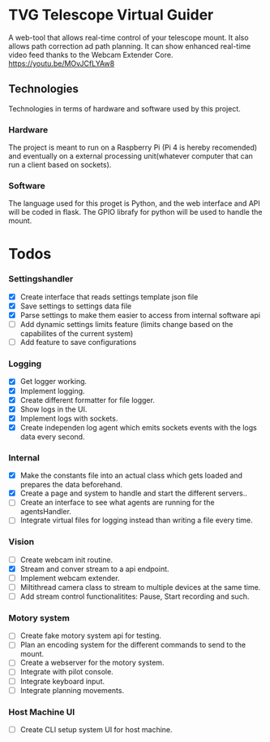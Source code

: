 # TVG Telescope Virtual Guider

A web-tool that allows real-time control of your telescope mount. It also allows path correction ad path planning.
It can show enhanced real-time video feed thanks to the Webcam Extender Core. https://youtu.be/MOvJCfLYAw8
## Technologies
Technologies in terms of hardware and software used by this project.

### Hardware

The project is meant to run on a Raspberry Pi (Pi 4 is hereby recomended) and eventually on a external processing unit(whatever computer that can run a client based on sockets).

### Software

The language used for this proget is Python, and the web interface and API will be coded in flask. 
The GPIO librafy for python will be used to handle the mount.

# Todos

### Settingshandler
- [x] Create interface that reads settings template json file
- [x] Save settings to settings data file
- [x] Parse settings to make them easier to access from internal software api
- [ ] Add dynamic settings limits feature (limits change based on the capabilites of the current system)
- [ ] Add feature to save configurations

### Logging
- [x] Get logger working.
- [x] Implement logging.
- [x] Create different formatter for file logger.
- [x] Show logs in the UI.
- [x] Implement logs with sockets.
- [x] Create independen log agent which emits sockets events with the logs data every second.

### Internal 
- [x] Make the constants file into an actual class which gets loaded and prepares the data beforehand.
- [x] Create a page and system to handle and start the different servers..
- [ ] Create an interface to see what agents are running for the agentsHandler.
- [ ] Integrate virtual files for logging instead than writing a file every time.

### Vision
- [ ] Create webcam init routine.
- [x] Stream and conver stream to a api endpoint.
- [ ] Implement webcam extender.
- [ ] Miltithread camera class to stream to multiple devices at the same time.
- [ ] Add stream control functionalitites: Pause, Start recording and such.

### Motory system
- [ ] Create fake motory system api for testing.
- [ ] Plan an encoding system for the different commands to send to the mount.
- [ ] Create a webserver for the motory system.
- [ ] Integrate with pilot console.
- [ ] Integrate keyboard input.
- [ ] Integrate planning movements.

### Host Machine UI
- [ ] Create CLI setup system UI for host machine.
